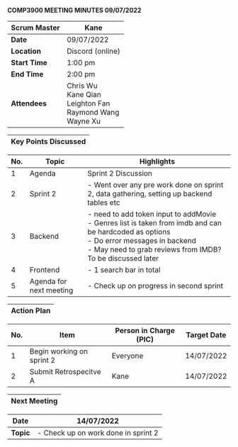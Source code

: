 **COMP3900 MEETING MINUTES 09/07/2022**

| **Scrum Master** | Kane |
|---|---|
| **Date** | 09/07/2022 |
| **Location** | Discord (online) |  
| **Start Time**| 1:00 pm |
| **End Time** | 2:00 pm|
| **Attendees** | Chris Wu <br/> Kane Qian <br/> Leighton Fan <br/> Raymond Wang <br/> Wayne Xu |

| **Key Points Discussed** |
| --- |

| **No.** | **Topic** | **Highlights** |
| --- | --- | --- |
| 1 | Agenda| Sprint 2 Discussion |
| 2 | Sprint 2 |- Went over any pre work done on sprint 2, data gathering, setting up backend tables etc  |
| 3 | Backend |- need to add token input to addMovie <br/> - Genres list is taken from imdb and can be hardcoded as options <br/> - Do error messages in backend <br/> - May need to grab reviews from IMDB? To be discussed later|
| 4 | Frontend | - 1 search bar in total |
| 5 | Agenda for next meeting |- Check up on progress in second sprint <br/>|

| **Action Plan** |
| --- |

| **No.** | **Item** | **Person in Charge (PIC)** | **Target Date** |
| --- | --- | --- | --- |
| 1 | Begin working on sprint 2 | Everyone | 14/07/2022 |
| 2 | Submit Retrospecitve A | Kane | 14/07/2022 |

| **Next Meeting** |
|---|
 
| **Date** | 14/07/2022  |
|---|---|
| **Topic** | - Check up on work done in sprint 2 |
 
